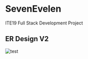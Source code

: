 # SevenEvelen
ITE19 Full Stack Development Project

## ER Design V2
![test](https://github.com/Danvictorgithub/SevenEvelen/assets/88654163/e388f853-1f38-4750-8f7d-6791e7e41ca9)

